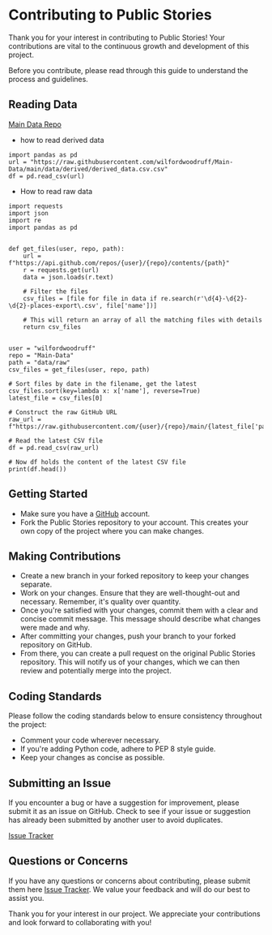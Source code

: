 # Contributing to Public Stories

Thank you for your interest in contributing to Public Stories! Your contributions are vital to the continuous growth and development of this project.

Before you contribute, please read through this guide to understand the process and guidelines.

## Reading Data
[Main Data Repo](https://github.com/wilfordwoodruff/Main-Data)

- how to read derived data
```{python}
import pandas as pd
url = "https://raw.githubusercontent.com/wilfordwoodruff/Main-Data/main/data/derived/derived_data.csv.csv"
df = pd.read_csv(url)
```

- How to read raw data
```{python}
import requests
import json
import re
import pandas as pd


def get_files(user, repo, path):
    url = f"https://api.github.com/repos/{user}/{repo}/contents/{path}"
    r = requests.get(url)
    data = json.loads(r.text)

    # Filter the files
    csv_files = [file for file in data if re.search(r'\d{4}-\d{2}-\d{2}-places-export\.csv', file['name'])]

    # This will return an array of all the matching files with details
    return csv_files


user = "wilfordwoodruff"
repo = "Main-Data"
path = "data/raw"
csv_files = get_files(user, repo, path)

# Sort files by date in the filename, get the latest
csv_files.sort(key=lambda x: x['name'], reverse=True)
latest_file = csv_files[0]

# Construct the raw GitHub URL
raw_url = f"https://raw.githubusercontent.com/{user}/{repo}/main/{latest_file['path']}"

# Read the latest CSV file
df = pd.read_csv(raw_url)

# Now df holds the content of the latest CSV file
print(df.head())
```

## Getting Started

- Make sure you have a [GitHub](https://github.com) account.
- Fork the Public Stories repository to your account. This creates your own copy of the project where you can make changes.

## Making Contributions

- Create a new branch in your forked repository to keep your changes separate.
- Work on your changes. Ensure that they are well-thought-out and necessary. Remember, it's quality over quantity.
- Once you're satisfied with your changes, commit them with a clear and concise commit message. This message should describe what changes were made and why.
- After committing your changes, push your branch to your forked repository on GitHub.
- From there, you can create a pull request on the original Public Stories repository. This will notify us of your changes, which we can then review and potentially merge into the project.

## Coding Standards

Please follow the coding standards below to ensure consistency throughout the project:

- Comment your code wherever necessary.
- If you're adding Python code, adhere to PEP 8 style guide.
- Keep your changes as concise as possible.

## Submitting an Issue

If you encounter a bug or have a suggestion for improvement, please submit it as an issue on GitHub. Check to see if your issue or suggestion has already been submitted by another user to avoid duplicates.

[Issue Tracker](https://github.com/wilfordwoodruff/Public_Stories//issues)

## Questions or Concerns

If you have any questions or concerns about contributing, please submit them here [Issue Tracker](https://github.com/wilfordwoodruff/Public_Stories//issues). We value your feedback and will do our best to assist you.

Thank you for your interest in our project. We appreciate your contributions and look forward to collaborating with you!
